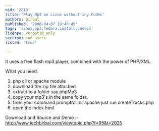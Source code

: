 ```yaml
---
nid: '2813'
title: 'Play Mp3 on Linux without any Codec'
authors: birbal
published: '2008-04-07 19:40:45'
tags: 'linux,mp3,fedora,install,codecs'
license: verbatim_only
section: end_users
listed: 'true'

---
```

It uses a free flash mp3 player, combined with the power of PHP/XML.

What you need.

1) php cli or apache module
2) download the zip file attached
3) extract to a folder say phpMp3
4) copy your mp3's in the same folder.
5) from your command prompt/cli or apache just run createTracks.php
5) open the index.html

Download and Source and Demo :- http://www.techbirbal.com/viewtopic.php?f=95&t=2025
